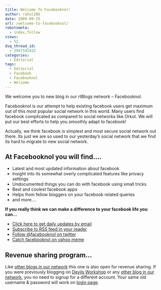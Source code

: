 ```yaml
---
title: Welcome To Facebooknol!
author: rahul286
date: 2009-09-25
url: /welcome-to-facebooknol/
robotsmeta:
  - index,follow
views:
  - 52
dsq_thread_id:
  - 2947102422
categories:
  - Editorial
tags:
  - Editorial
  - Facebook
  - Facebooknol
  - Welcome
---
```

We welcome you to new blog in our rtBlogs network &#8211; Facebooknol.

Facebooknol is our attempt to help existing facebook users get maximum out of this most popular social network in this world. Many users find facebook complicated as compared to social networks like Orkut. We will put our best efforts to help you smoothly adapt to facebook!

Actually, we think facebook is simplest and most secure social network out there. Its just we are so used to our yesterday&#8217;s social network that we find its hard to migrate to new social network.

## At Facebooknol you will find&#8230;.

  * Latest and most updated information about facebook
  * Insight into its somewhat overly complicated features like privacy settings
  * Undocumented things you can do with facebook using small tricks
  * Best and coolest facebook apps
  * Helps from fellow bloggers on your facebook related queries
  * and more&#8230;.

**If you really think we can make a difference to your facebook life you can&#8230;**

  * <a href="http://feedburner.google.com/fb/a/mailverify?uri=Facebooknol" onclick="_gaq.push(['_trackEvent', 'outbound-article', 'http://feedburner.google.com/fb/a/mailverify?uri=Facebooknol', 'Click here to get daily updates by email']);" >Click here to get daily updates by email</a>
  * <a href="http://feeds.facebooknol.com/Facebooknol" onclick="_gaq.push(['_trackEvent', 'outbound-article', 'http://feeds.facebooknol.com/Facebooknol', 'Subscribe to RSS feed in your reader']);" >Subscribe to RSS feed in your reader</a>
  * <a href="http://twitter.com/facebooknol" onclick="_gaq.push(['_trackEvent', 'outbound-article', 'http://twitter.com/facebooknol', 'Follow @facebooknol on twitter ']);" >Follow @facebooknol on twitter </a>
  * <a href="http://meme.yahoo.com/facebooknol/" onclick="_gaq.push(['_trackEvent', 'outbound-article', 'http://meme.yahoo.com/facebooknol/', 'Catch facebooknol on yahoo meme']);" >Catch facebooknol on yahoo meme</a>

## Revenue sharing program&#8230;

Like <a href="http://rtblogs.com/blog-list/" onclick="_gaq.push(['_trackEvent', 'outbound-article', 'http://rtblogs.com/blog-list/', 'other blogs in our network']);" >other blogs in our network</a> this one is also open for revenue sharing. If you were previously blogging on [Devils Workshop][1] or any <a href="http://rtblogs.com/blog-list/" onclick="_gaq.push(['_trackEvent', 'outbound-article', 'http://rtblogs.com/blog-list/', 'other blog in our network']);" >other blog in our network</a>, you no need to signup for a different account. Your same old username & password will work on <a href="http://www.facebooknol.com/wp-admin/" onclick="_gaq.push(['_trackEvent', 'outbound-article', 'http://www.facebooknol.com/wp-admin/', 'login page']);" >login page</a>.

 [1]: http://devilsworkshop.org/

